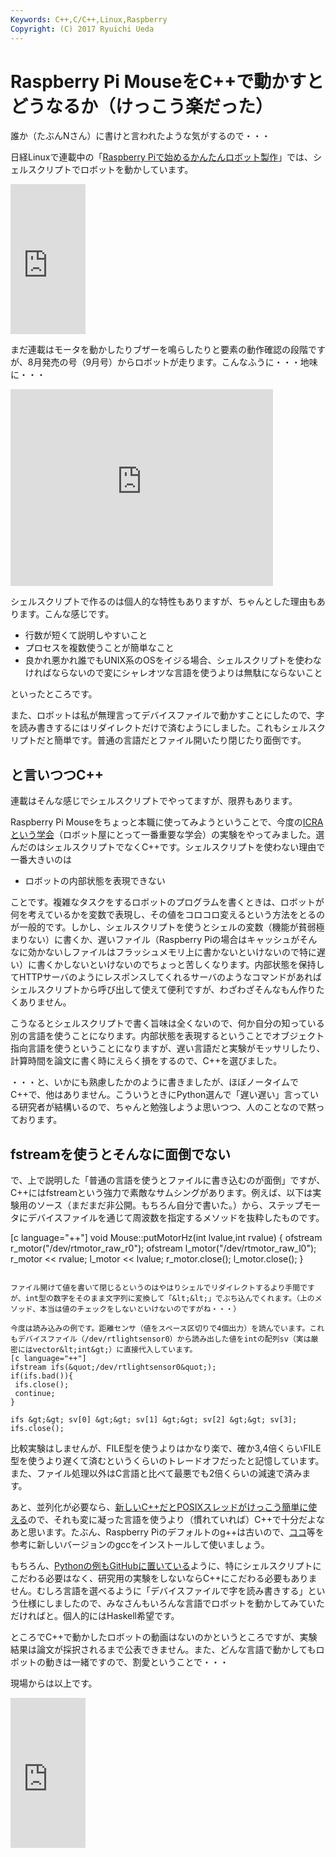 ```yaml
---
Keywords: C++,C/C++,Linux,Raspberry
Copyright: (C) 2017 Ryuichi Ueda
---
```


# Raspberry Pi MouseをC++で動かすとどうなるか（けっこう楽だった）
誰か（たぶんNさん）に書けと言われたような気がするので・・・

日経Linuxで連載中の「<a href="http://itpro.nikkeibp.co.jp/atcl/mag/14/236750/063000018/" target="_blank">Raspberry Piで始めるかんたんロボット製作</a>」では、シェルスクリプトでロボットを動かしています。

<iframe src="https://rcm-fe.amazon-adsystem.com/e/cm?lt1=_blank&bc1=000000&IS2=1&bg1=FFFFFF&fc1=000000&lc1=0000FF&t=ryuichiueda-22&o=9&p=8&l=as4&m=amazon&f=ifr&ref=ss_til&asins=B00ZD9E15S" style="width:120px;height:240px;" scrolling="no" marginwidth="0" marginheight="0" frameborder="0"></iframe>

まだ連載はモータを動かしたりブザーを鳴らしたりと要素の動作確認の段階ですが、8月発売の号（9月号）からロボットが走ります。こんなふうに・・・地味に・・・

<iframe width="420" height="315" src="https://www.youtube.com/embed/-rArYTg6UNQ" frameborder="0" allowfullscreen></iframe>

シェルスクリプトで作るのは個人的な特性もありますが、ちゃんとした理由もあります。こんな感じです。
<ul>
	<li>行数が短くて説明しやすいこと</li>
	<li>プロセスを複数使うことが簡単なこと</li>
	<li>良かれ悪かれ誰でもUNIX系のOSをイジる場合、シェルスクリプトを使わなければならないので変にシャレオツな言語を使うよりは無駄にならないこと</li>
</ul>
といったところです。

また、ロボットは私が無理言ってデバイスファイルで動かすことにしたので、字を読み書きするにはリダイレクトだけで済むようにしました。これもシェルスクリプトだと簡単です。普通の言語だとファイル開いたり閉じたり面倒です。


<h2>と言いつつC++</h2>

連載はそんな感じでシェルスクリプトでやってますが、限界もあります。

Raspberry Pi Mouseをちょっと本職に使ってみようということで、今度の<a href="http://www.icra2016.org/" target="_blank">ICRAという学会</a>（ロボット屋にとって一番重要な学会）の実験をやってみました。選んだのはシェルスクリプトでなくC++です。シェルスクリプトを使わない理由で一番大きいのは
<ul>
	<li>ロボットの内部状態を表現できない</li>
</ul>
ことです。複雑なタスクをするロボットのプログラムを書くときは、ロボットが何を考えているかを変数で表現し、その値をコロコロ変えるという方法をとるのが一般的です。しかし、シェルスクリプトを使うとシェルの変数（機能が貧弱極まりない）に書くか、遅いファイル（Raspberry Piの場合はキャッシュがそんなに効かないしファイルはフラッシュメモリ上に書かないといけないので特に遅い）に書くかしないといけないのでちょっと苦しくなります。内部状態を保持してHTTPサーバのようにレスポンスしてくれるサーバのようなコマンドがあればシェルスクリプトから呼び出して使えて便利ですが、わざわざそんなもん作りたくありません。

こうなるとシェルスクリプトで書く旨味は全くないので、何か自分の知っている別の言語を使うことになります。内部状態を表現するということでオブジェクト指向言語を使うということになりますが、遅い言語だと実験がモッサリしたり、計算時間を論文に書く時にえらく損をするので、C++を選びました。

・・・と、いかにも熟慮したかのように書きましたが、ほぼノータイムでC++で、他はありません。こういうときにPython選んで「遅い遅い」言っている研究者が結構いるので、ちゃんと勉強しようよ思いつつ、人のことなので黙っております。

<h2>fstreamを使うとそんなに面倒でない</h2>

で、上で説明した「普通の言語を使うとファイルに書き込むのが面倒」ですが、C++にはfstreamという強力で素敵なサムシングがあります。例えば、以下は実験用のソース（まだまだ非公開。もちろん自分で書いた。）から、ステップモータにデバイスファイルを通じて周波数を指定するメソッドを抜粋したものです。

[c language="++"]
void Mouse::putMotorHz(int lvalue,int rvalue)
{
 ofstream r_motor(&quot;/dev/rtmotor_raw_r0&quot;);
 ofstream l_motor(&quot;/dev/rtmotor_raw_l0&quot;);
 r_motor &lt;&lt; rvalue;
 l_motor &lt;&lt; lvalue;
 r_motor.close();
 l_motor.close();
}
```

ファイル開けて値を書いて閉じるというのはやはりシェルでリダイレクトするより手間ですが、int型の数字をそのまま文字列に変換して「&lt;&lt;」でぶち込んでくれます。（上のメソッド、本当は値のチェックをしないといけないのですがね・・・）

今度は読み込みの例です。距離センサ（値をスペース区切りで4個出力）を読んでいます。これもデバイスファイル（/dev/rtlightsensor0）から読み出した値をintの配列sv（実は厳密にはvector&lt;int&gt;）に直接代入しています。
[c language="++"]
ifstream ifs(&quot;/dev/rtlightsensor0&quot;);
if(ifs.bad()){
 ifs.close();
 continue;
}

ifs &gt;&gt; sv[0] &gt;&gt; sv[1] &gt;&gt; sv[2] &gt;&gt; sv[3];
ifs.close();
```

比較実験はしませんが、FILE型を使うよりはかなり楽で、確か3,4倍くらいFILE型を使うより遅くて済むというくらいのトレードオフだったと記憶しています。また、ファイル処理以外はC言語と比べて最悪でも2倍くらいの減速で済みます。


あと、並列化が必要なら、<a href="/?post=03640">新しいC++だとPOSIXスレッドがけっこう簡単に使える</a>ので、それも変に凝った言語を使うより（慣れていれば）C++で十分だよなあと思います。たぶん、Raspberry Piのデフォルトのg++は古いので、<a href="https://solarianprogrammer.com/2015/01/13/raspberry-pi-raspbian-install-gcc-compile-cpp-14-programs/" target="_blank">ココ</a>等を参考に新しいバージョンのgccをインストールして使いましょう。

もちろん、<a href="https://github.com/ryuichiueda/RPiM/blob/master/201507/bz_auto.py" target="_blank">Pythonの例もGitHubに置いている</a>ように、特にシェルスクリプトにこだわる必要はなく、研究用の実験をしないならC++にこだわる必要もありません。むしろ言語を選べるように「デバイスファイルで字を読み書きする」という仕様にしましたので、みなさんもいろんな言語でロボットを動かしてみていただければと。個人的にはHaskell希望です。

ところでC++で動かしたロボットの動画はないのかというところですが、実験結果は論文が採択されるまで公表できません。また、どんな言語で動かしてもロボットの動きは一緒ですので、割愛ということで・・・


現場からは以上です。

<iframe src="http://rcm-fe.amazon-adsystem.com/e/cm?lt1=_blank&bc1=000000&IS2=1&bg1=FFFFFF&fc1=000000&lc1=0000FF&t=ryuichiueda-22&o=9&p=8&l=as4&m=amazon&f=ifr&ref=ss_til&asins=4797375957" style="width:120px;height:240px;" scrolling="no" marginwidth="0" marginheight="0" frameborder="0"></iframe>




